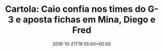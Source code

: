 ---
layout: post
title: "Cartola: Caio confia nos times do G-3 e aposta fichas em Mina, Diego e Fred"
date: 2016-10-21T16:55:00+00:00
external_link: "http://globoesporte.globo.com/opiniao/caio-ribeiro/noticia/2016/10/cartola-caio-confia-nos-times-do-g-3-e-aposta-fichas-em-mina-diego-e-fred.html"
categories: news globo.com
---